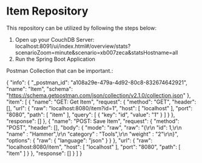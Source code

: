 # Item Repository

This repository can be utilized by following the steps below:

1. Open up your CouchDB Server: localhost:8091/ui/index.html#/overview/stats?scenarioZoom=minute&scenario=xb007zeca&statsHostname=all
2. Run the Spring Boot Application


Postman Collection that can be important.:

{
	"info": {
		"_postman_id": "a108a29e-479a-4d92-80c8-832674642921",
		"name": "Item",
		"schema": "https://schema.getpostman.com/json/collection/v2.1.0/collection.json"
	},
	"item": [
		{
			"name": "GET: Get Item",
			"request": {
				"method": "GET",
				"header": [],
				"url": {
					"raw": "localhost:8080/item?id=1",
					"host": [
						"localhost"
					],
					"port": "8080",
					"path": [
						"item"
					],
					"query": [
						{
							"key": "id",
							"value": "1"
						}
					]
				}
			},
			"response": []
		},
		{
			"name": "POST: Save Item",
			"request": {
				"method": "POST",
				"header": [],
				"body": {
					"mode": "raw",
					"raw": "{\r\n    \"id\": 1,\r\n    \"name\" : \"Hammer\",\r\n    \"category\" : \"Tools\",\r\n    \"weight\" : \"2\"\r\n}",
					"options": {
						"raw": {
							"language": "json"
						}
					}
				},
				"url": {
					"raw": "localhost:8080/item",
					"host": [
						"localhost"
					],
					"port": "8080",
					"path": [
						"item"
					]
				}
			},
			"response": []
		}
	]
}